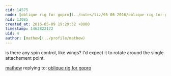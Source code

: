 ```yaml
---
cid: 14575
node: [oblique rig for gopro](../notes/liz/05-06-2016/oblique-rig-for-gopro)
nid: 13085
created_at: 2016-05-09 19:29:32 +0000
timestamp: 1462822172
uid: 4
author: [mathew](../profile/mathew)
---
```


is there any spin control, like wings? I'd expect it to rotate around the single attachement point.

[mathew](../profile/mathew) replying to: [oblique rig for gopro](../notes/liz/05-06-2016/oblique-rig-for-gopro)

